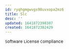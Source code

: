 ```yaml
---
id: ryqhgmgwvgs98uvxopa2mz6
title: Slc
desc: ''
updated: 1641872398307
created: 1641872382429
---
```



`S`oftware `L`icense `C`ompliance
